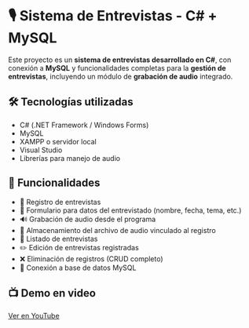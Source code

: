 # 🎙️ Sistema de Entrevistas - C# + MySQL

Este proyecto es un **sistema de entrevistas desarrollado en C#**, con conexión a **MySQL** y funcionalidades completas para la **gestión de entrevistas**, incluyendo un módulo de **grabación de audio** integrado.

## 🛠 Tecnologías utilizadas

- C# (.NET Framework / Windows Forms)
- MySQL
- XAMPP o servidor local
- Visual Studio
- Librerías para manejo de audio 

## 🎯 Funcionalidades

- 📄 Registro de entrevistas
- 🧾 Formulario para datos del entrevistado (nombre, fecha, tema, etc.)
- 🔊 Grabación de audio desde el programa
- 💾 Almacenamiento del archivo de audio vinculado al registro
- 🔎 Listado de entrevistas
- ✏️ Edición de entrevistas registradas
- ❌ Eliminación de registros (CRUD completo)
- 🔗 Conexión a base de datos MySQL

## 📺 Demo en video

[Ver en YouTube](https://www.youtube.com/watch?v=LhtSJIhhm0g&ab_channel=CarlosTorres)
